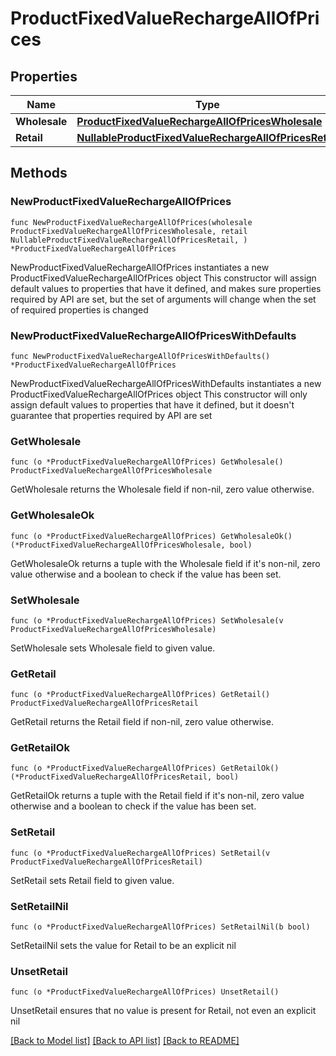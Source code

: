 # ProductFixedValueRechargeAllOfPrices

## Properties

Name | Type | Description | Notes
------------ | ------------- | ------------- | -------------
**Wholesale** | [**ProductFixedValueRechargeAllOfPricesWholesale**](ProductFixedValueRechargeAllOfPricesWholesale.md) |  | 
**Retail** | [**NullableProductFixedValueRechargeAllOfPricesRetail**](ProductFixedValueRechargeAllOfPricesRetail.md) |  | 

## Methods

### NewProductFixedValueRechargeAllOfPrices

`func NewProductFixedValueRechargeAllOfPrices(wholesale ProductFixedValueRechargeAllOfPricesWholesale, retail NullableProductFixedValueRechargeAllOfPricesRetail, ) *ProductFixedValueRechargeAllOfPrices`

NewProductFixedValueRechargeAllOfPrices instantiates a new ProductFixedValueRechargeAllOfPrices object
This constructor will assign default values to properties that have it defined,
and makes sure properties required by API are set, but the set of arguments
will change when the set of required properties is changed

### NewProductFixedValueRechargeAllOfPricesWithDefaults

`func NewProductFixedValueRechargeAllOfPricesWithDefaults() *ProductFixedValueRechargeAllOfPrices`

NewProductFixedValueRechargeAllOfPricesWithDefaults instantiates a new ProductFixedValueRechargeAllOfPrices object
This constructor will only assign default values to properties that have it defined,
but it doesn't guarantee that properties required by API are set

### GetWholesale

`func (o *ProductFixedValueRechargeAllOfPrices) GetWholesale() ProductFixedValueRechargeAllOfPricesWholesale`

GetWholesale returns the Wholesale field if non-nil, zero value otherwise.

### GetWholesaleOk

`func (o *ProductFixedValueRechargeAllOfPrices) GetWholesaleOk() (*ProductFixedValueRechargeAllOfPricesWholesale, bool)`

GetWholesaleOk returns a tuple with the Wholesale field if it's non-nil, zero value otherwise
and a boolean to check if the value has been set.

### SetWholesale

`func (o *ProductFixedValueRechargeAllOfPrices) SetWholesale(v ProductFixedValueRechargeAllOfPricesWholesale)`

SetWholesale sets Wholesale field to given value.


### GetRetail

`func (o *ProductFixedValueRechargeAllOfPrices) GetRetail() ProductFixedValueRechargeAllOfPricesRetail`

GetRetail returns the Retail field if non-nil, zero value otherwise.

### GetRetailOk

`func (o *ProductFixedValueRechargeAllOfPrices) GetRetailOk() (*ProductFixedValueRechargeAllOfPricesRetail, bool)`

GetRetailOk returns a tuple with the Retail field if it's non-nil, zero value otherwise
and a boolean to check if the value has been set.

### SetRetail

`func (o *ProductFixedValueRechargeAllOfPrices) SetRetail(v ProductFixedValueRechargeAllOfPricesRetail)`

SetRetail sets Retail field to given value.


### SetRetailNil

`func (o *ProductFixedValueRechargeAllOfPrices) SetRetailNil(b bool)`

 SetRetailNil sets the value for Retail to be an explicit nil

### UnsetRetail
`func (o *ProductFixedValueRechargeAllOfPrices) UnsetRetail()`

UnsetRetail ensures that no value is present for Retail, not even an explicit nil

[[Back to Model list]](../README.md#documentation-for-models) [[Back to API list]](../README.md#documentation-for-api-endpoints) [[Back to README]](../README.md)


